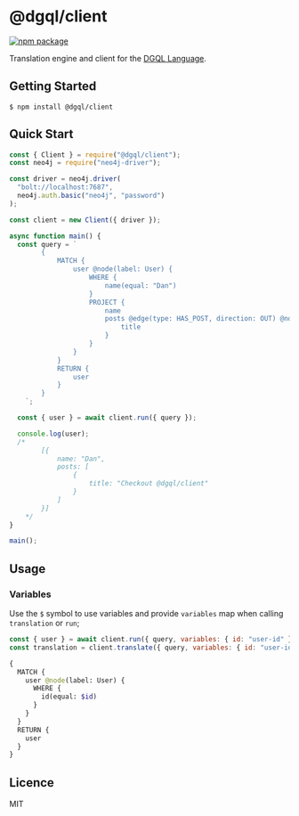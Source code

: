 # @dgql/client

<a href="https://badge.fury.io/js/%40dgql%2Fclient">
  <img alt="npm package" src="https://badge.fury.io/js/%40dgql%2Fclient.svg">
</a>

Translation engine and client for the [DGQL Language](https://github.com/danstarns/dgql).

## Getting Started

```
$ npm install @dgql/client
```

## Quick Start

```js
const { Client } = require("@dgql/client");
const neo4j = require("neo4j-driver");

const driver = neo4j.driver(
  "bolt://localhost:7687",
  neo4j.auth.basic("neo4j", "password")
);

const client = new Client({ driver });

async function main() {
  const query = `
        {
            MATCH {
                user @node(label: User) {
                    WHERE {
                        name(equal: "Dan")
                    }
                    PROJECT {
                        name
                        posts @edge(type: HAS_POST, direction: OUT) @node(label: Post) {
                            title
                        }
                    }
                }
            }
            RETURN {
                user
            }
        }
    `;

  const { user } = await client.run({ query });

  console.log(user);
  /*
        [{
            name: "Dan",
            posts: [
                {
                    title: "Checkout @dgql/client"
                }
            ]
        }]
    */
}

main();
```

## Usage

### Variables

Use the `$` symbol to use variables and provide `variables` map when calling `translation` or `run`;

```js
const { user } = await client.run({ query, variables: { id: "user-id" } }); // OR
const translation = client.translate({ query, variables: { id: "user-id" } }); // OR
```

```graphql
{
  MATCH {
    user @node(label: User) {
      WHERE {
        id(equal: $id)
      }
    }
  }
  RETURN {
    user
  }
}
```

## Licence

MIT

